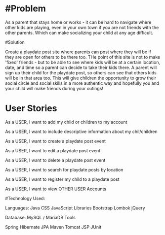 

<h1>#Problem</h1>

As a parent that stays home or works - it can be hard to navigate where other kids are playing, even in your own town if you are not friends with the other parents. Which can make socializing your child at any age difficult. 

#Solution

Create a playdate post site where parents can post where they will be if they are open for others to be there too. THe point of this site is not to make 'fixed' friends - but to be able to see where kids will be at a certain location, date, and time so a parent can decide to take their kids there. A parent will sign up their child for the playdate post, so others can see that others kids will be in that area too. This will give children the opportunity to grow their social circle and social skills in a more authentic way and hopefully you and your child will make friends during your outings!

# User Stories

As a USER, I want to add my child or children to my account

As a USER, I want to include descriptive information about my chil/children

As a USER, I want to create a playdate post event

As a USER, I want to edit a playdate post event

As a USER, I want to delete a playdate post event

As a USER, I want to search for playdate posts by location

As a USER, I want to register my child to a playdate post

As a USER, I want to view OTHER USER Accounts


#Technology Used: 

Languages:
Java
CSS
JavaScript
Libraries
Bootstrap
Lombok
jQuery

Database:
MySQL / MariaDB
Tools

Spring
Hibernate
JPA
Maven
Tomcat
JSP
JUnit
